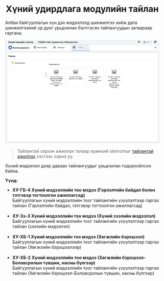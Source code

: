 
<h1 align="center">Хүний удирдлага модулийн тайлан</h1>

Албан байгууллагын хүн дэх мэдээлэлд шинжилгээ хийж дата шинжилгээний үр дүнг урьдчилан бэлтгэсэн тайлангуудын загвараар гаргана.

![](../assets/images/modules/people/report.png)

> Тайлантай хэрхэн ажиллах талаар ерөнхий ойлголтыг [тайлантай ажиллах](how-it-works?id=_5-Тайлантай-ажиллах) хэсгээс харна уу.

Хүний мэдээлэл дээр дараах тайлангуудыг урьдчилан тодорхойлсон байна.

**Үүнд:**

- **ХУ-ГБ-4 Хүний мэдээллийн тоо мэдээ (Гэрлэлтийн байдал болон тэтгэвэр тогтоолгон ажиллагсад)**
  <br>Байгууллагын хүний мэдээллийн тоог тайлангийн үзүүлэлтээр гаргах тайлан (Гэрлэлтийн байдал, тэтгэвэр тогтоолгон ажиллагсад)<br><br>
- **ХУ-Зэ-3 Хүний мэдээллийн тоо мэдээ (Хүний зээлийн мэдээлэл)**
  <br>Байгууллагын хүний мэдээллийн тоог тайлангийн үзүүлэлтээр гаргах тайлан (зээлийн мэдээлэл)<br><br>
- **ХУ-ХБ-1 Хүний мэдээллийн тоо мэдээ (Хөгжлийн бэрхшээл)**
  <br>Байгууллагын хүний мэдээллийн тоог тайлангийн үзүүлэлтээр гаргах тайлан (Хөгжлийн бэрхшээлээр)<br><br>
- **ХУ-ХБ-2 Хүний мэдээллийн тоо мэдээ (Хөгжлийн бэрхшээл-Боловсролын түвшин, насны бүлгээр)**
  <br>Байгууллагын хүний мэдээллийн тоог тайлангийн үзүүлэлтээр гаргах тайлан (Хөгжлийн бэрхшээл-Боловсролын түвшин, насны бүлгээр)<br><br>

